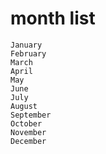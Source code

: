 # month list
	January
	February
	March
	April
	May
	June
	July
	August
	September
	October
	November
	December
